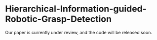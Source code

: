 # Hierarchical-Information-guided-Robotic-Grasp-Detection

Our paper is currently under review, and the code will be released soon.
